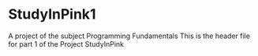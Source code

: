 # StudyInPink1
A project of the subject Programming Fundamentals
This is the header file for part 1 of the Project StudyInPink
